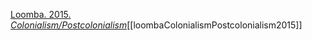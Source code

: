 [Loomba. 2015. *Colonialism/Postcolonialism*](zotero://select/items/1_XTBA2UP2)[[loombaColonialismPostcolonialism2015]]